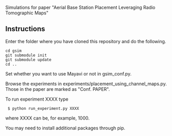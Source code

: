 
Simulations for paper "Aerial Base Station Placement Leveraging Radio Tomographic Maps"

## Instructions

Enter the folder where you have cloned this repository and do the following.

```
cd gsim
git submodule init
git submodule update
cd ..
```

Set whether you want to use Mayavi or not in gsim_conf.py. 

Browse the experiments in experiments/placement_using_channel_maps.py. Those in the paper are marked as "Conf. PAPER". 

To run experiment XXXX type
```
 $ python run_experiment.py XXXX
```
where XXXX can be, for example, 1000. 

You may need to install additional packages through pip. 